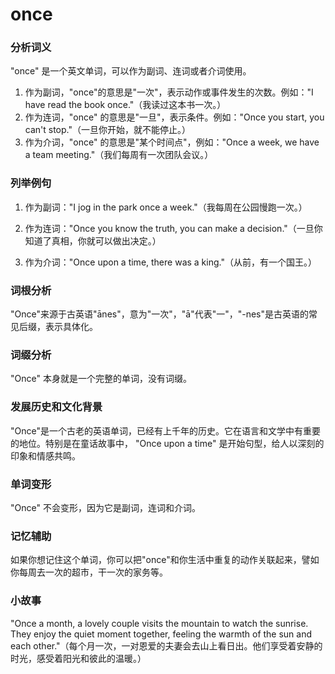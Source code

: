 # once

### 分析词义

  

"once" 是一个英文单词，可以作为副词、连词或者介词使用。

  

1.  作为副词，"once"的意思是"一次"，表示动作或事件发生的次数。例如："I have read the book once."（我读过这本书一次。）
2.  作为连词，"once" 的意思是"一旦"，表示条件。例如："Once you start, you can't stop."（一旦你开始，就不能停止。）
3.  作为介词，"once" 的意思是"某个时间点"，例如："Once a week, we have a team meeting."（我们每周有一次团队会议。）

  

### 列举例句

  

1.  作为副词："I jog in the park once a week."（我每周在公园慢跑一次。）
    
      
    
2.  作为连词："Once you know the truth, you can make a decision."（一旦你知道了真相，你就可以做出决定。）
    
      
    
3.  作为介词："Once upon a time, there was a king."（从前，有一个国王。）
    
      
    

  

### 词根分析

  

"Once"来源于古英语"ānes"，意为"一次"，"ā"代表"一"，"-nes"是古英语的常见后缀，表示具体化。

  

### 词缀分析

  

"Once" 本身就是一个完整的单词，没有词缀。

  

### 发展历史和文化背景

  

"Once"是一个古老的英语单词，已经有上千年的历史。它在语言和文学中有重要的地位。特别是在童话故事中， "Once upon a time" 是开始句型，给人以深刻的印象和情感共鸣。

  

### 单词变形

  

"Once" 不会变形，因为它是副词，连词和介词。

  

### 记忆辅助

  

如果你想记住这个单词，你可以把"once"和你生活中重复的动作关联起来，譬如你每周去一次的超市，干一次的家务等。

  

### 小故事

  

"Once a month, a lovely couple visits the mountain to watch the sunrise. They enjoy the quiet moment together, feeling the warmth of the sun and each other."（每个月一次，一对恩爱的夫妻会去山上看日出。他们享受着安静的时光，感受着阳光和彼此的温暖。）
